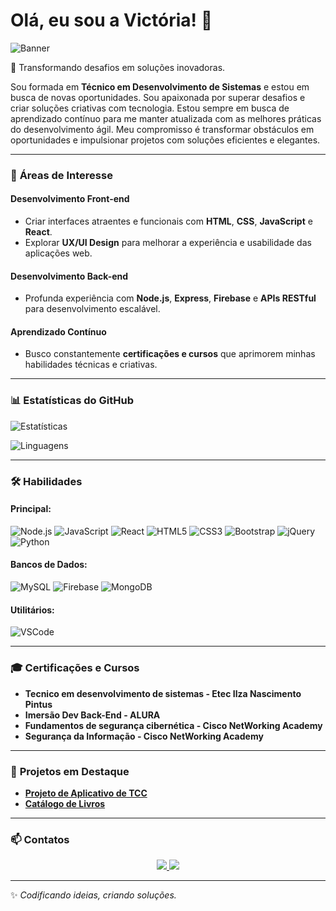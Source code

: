 # Olá, eu sou a Victória! 👋

![Banner](https://github.com/VictoriaBarbosa26/-VictoriaBarbosa26/blob/main/banner.gif?raw=true)

🌟 Transformando desafios em soluções inovadoras.

Sou formada em **Técnico em Desenvolvimento de Sistemas** e estou em busca de novas oportunidades. Sou apaixonada por superar desafios e criar soluções criativas com tecnologia. Estou sempre em busca de aprendizado contínuo para me manter atualizada com as melhores práticas do desenvolvimento ágil. Meu compromisso é transformar obstáculos em oportunidades e impulsionar projetos com soluções eficientes e elegantes.

---

### 🌟 **Áreas de Interesse**

#### Desenvolvimento Front-end
- Criar interfaces atraentes e funcionais com **HTML**, **CSS**, **JavaScript** e **React**.
- Explorar **UX/UI Design** para melhorar a experiência e usabilidade das aplicações web.

#### Desenvolvimento Back-end
- Profunda experiência com **Node.js**, **Express**, **Firebase** e **APIs RESTful** para desenvolvimento escalável.

#### Aprendizado Contínuo
- Busco constantemente **certificações e cursos** que aprimorem minhas habilidades técnicas e criativas.

---

### 📊 **Estatísticas do GitHub**
![Estatísticas](https://github-readme-stats.vercel.app/api?username=VictoriaBarbosa26&show_icons=true&theme=dark&count_private=true)

![Linguagens](https://github-readme-stats.vercel.app/api/top-langs/?username=VictoriaBarbosa26&layout=compact&theme=dark)

---

### 🛠️ **Habilidades**

#### **Principal:**
![Node.js](https://img.shields.io/badge/-Node.js-339933?style=for-the-badge&logo=node.js&logoColor=white)
![JavaScript](https://img.shields.io/badge/-JavaScript-F7DF1E?style=for-the-badge&logo=javascript&logoColor=black)
![React](https://img.shields.io/badge/-React-61DAFB?style=for-the-badge&logo=react&logoColor=black)
![HTML5](https://img.shields.io/badge/-HTML5-E34F26?style=for-the-badge&logo=html5&logoColor=white)
![CSS3](https://img.shields.io/badge/-CSS3-1572B6?style=for-the-badge&logo=css3&logoColor=white)
![Bootstrap](https://img.shields.io/badge/-Bootstrap-7952B3?style=for-the-badge&logo=bootstrap&logoColor=white)
![jQuery](https://img.shields.io/badge/-jQuery-0769AD?style=for-the-badge&logo=jquery&logoColor=white)
![Python](https://img.shields.io/badge/-Python-3776AB?style=for-the-badge&logo=python&logoColor=white)

#### **Bancos de Dados:**
![MySQL](https://img.shields.io/badge/-MySQL-4479A1?style=for-the-badge&logo=mysql&logoColor=white)
![Firebase](https://img.shields.io/badge/-Firebase-FFCB2F?style=for-the-badge&logo=firebase&logoColor=white)
![MongoDB](https://img.shields.io/badge/-MongoDB-47A248?style=for-the-badge&logo=mongodb&logoColor=white)

#### **Utilitários:**
![VSCode](https://img.shields.io/badge/-VS_Code-007ACC?style=for-the-badge&logo=visual-studio-code&logoColor=white)

---


### 🎓 **Certificações e Cursos**
- **Tecnico em desenvolvimento de sistemas - Etec Ilza Nascimento Pintus**  
- **Imersão Dev Back-End - ALURA**
- **Fundamentos de segurança cibernética - Cisco NetWorking Academy**
- **Segurança da Informação - Cisco NetWorking Academy** 

---

### 🔗 **Projetos em Destaque**
- [**Projeto de Aplicativo de TCC**](https://github.com/VictoriaBarbosa26/login-firebase)  
- [**Catálogo de Livros**](https://github.com/VictoriaBarbosa26/calculadora-js)  

---

### 📫 **Contatos**
<div style="text-align: center;">
  <a href="https://www.linkedin.com/in/victória-barbosa-367748340">
    <img src="https://img.shields.io/badge/-LinkedIn-blue?style=flat-square&logo=LinkedIn&logoColor=white" />
  </a>
  <a href="mailto:victoria.barbosab26@example.com">
    <img src="https://img.shields.io/badge/-Email-c14438?style=flat-square&logo=Gmail&logoColor=white" />
  </a>
</div>

---

✨ _Codificando ideias, criando soluções._

